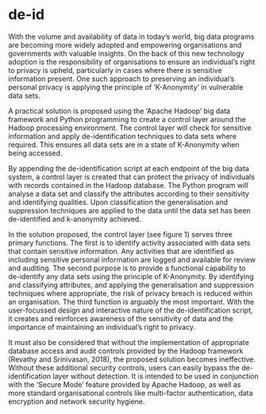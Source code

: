 # de-id

With the volume and availability of data in today’s world, big data programs are becoming more widely adopted and empowering organisations and governments with valuable insights. On the back of this new technology adoption is the responsibility of organisations to ensure an individual’s right to privacy is upheld, particularly in cases where there is sensitive information present. One such approach to preserving an individual’s personal privacy is applying the principle of ‘K-Anonymity’ in vulnerable data sets.

A practical solution is proposed using the ‘Apache Hadoop’ big data framework and Python programming to create a control layer around the Hadoop processing environment. The control layer will check for sensitive information and apply de-identification techniques to data sets where required. This ensures all data sets are in a state of K-Anonymity when being accessed.

By appending the de-identification script at each endpoint of the big data system, a control layer is created that can protect the privacy of individuals with records contained in the Hadoop database. The Python program will analyse a data set and classify the attributes according to their sensitivity and identifying qualities. Upon classification the generalisation and suppression techniques are applied to the data until the data set has been de-identified and k-anonymity achieved.

In the solution proposed, the control layer (see figure 1) serves three primary functions. The first is to identify activity associated with data sets that contain sensitive information. Any activities that are identified as including sensitive personal information are logged and available for review and auditing.
The second purpose is to provide a functional capability to de-identify any data sets using the principle of K-Anonymity. By identifying and classifying attributes, and applying the generalisation and suppression techniques where appropriate, the risk of privacy breach is reduced within an organisation.
The third function is arguably the most important. With the user-focussed design and interactive nature of the de-identification script, it creates and reinforces awareness of the sensitivity of data and the importance of maintaining an individual’s right to privacy.

It must also be considered that without the implementation of appropriate database access and audit controls provided by the Hadoop framework (Revathy and Srinivasan, 2018), the proposed solution becomes ineffective. Without these additional security controls, users can easily bypass the de-identification layer without detection. It is intended to be used in conjunction with the ‘Secure Mode’ feature provided by Apache Hadoop, as well as more standard organisational controls like multi-factor authentication, data encryption and network security hygiene.
